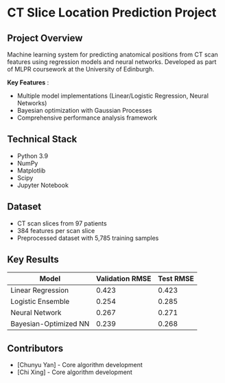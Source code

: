 # CT Slice Location Prediction Project

## Project Overview

Machine learning system for predicting anatomical positions from CT scan features using regression models and neural networks. Developed as part of MLPR coursework at the University of Edinburgh.

 **Key Features** :

* Multiple model implementations (Linear/Logistic Regression, Neural Networks)
* Bayesian optimization with Gaussian Processes
* Comprehensive performance analysis framework

## Technical Stack

* Python 3.9
* NumPy
* Matplotlib
* Scipy
* Jupyter Notebook

## Dataset

* CT scan slices from 97 patients
* 384 features per scan slice
* Preprocessed dataset with 5,785 training samples

## Key Results

| Model                 | Validation RMSE | Test RMSE |
| --------------------- | --------------- | --------- |
| Linear Regression     | 0.423           | 0.423     |
| Logistic Ensemble     | 0.254           | 0.285     |
| Neural Network        | 0.267           | 0.271     |
| Bayesian-Optimized NN | 0.239           | 0.268     |

## Contributors

* [Chunyu Yan] - Core algorithm development
* [Chi Xing] - Core algorithm development
